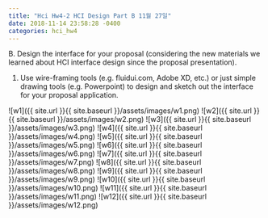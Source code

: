 ```yaml
---
title: "Hci Hw4-2 HCI Design Part B 11월 27일"
date: 2018-11-14 23:58:28 -0400
categories: hci_hw4
---
```

B. Design the interface for your proposal (considering the new materials we learned about HCI interface design since the proposal presentation). 

1. Use wire-framing tools (e.g. fluidui.com, Adobe XD, etc.) or just simple drawing tools (e.g. Powerpoint) to design and sketch out the interface for your proposal application.  
 
![w1]({{ site.url }}{{ site.baseurl }}/assets/images/w1.png)
![w2]({{ site.url }}{{ site.baseurl }}/assets/images/w2.png)
![w3]({{ site.url }}{{ site.baseurl }}/assets/images/w3.png)
![w4]({{ site.url }}{{ site.baseurl }}/assets/images/w4.png)
![w5]({{ site.url }}{{ site.baseurl }}/assets/images/w5.png)
![w6]({{ site.url }}{{ site.baseurl }}/assets/images/w6.png)
![w7]({{ site.url }}{{ site.baseurl }}/assets/images/w7.png)
![w8]({{ site.url }}{{ site.baseurl }}/assets/images/w8.png)
![w9]({{ site.url }}{{ site.baseurl }}/assets/images/w9.png)
![w10]({{ site.url }}{{ site.baseurl }}/assets/images/w10.png)
![w11]({{ site.url }}{{ site.baseurl }}/assets/images/w11.png)
![w12]({{ site.url }}{{ site.baseurl }}/assets/images/w12.png)
